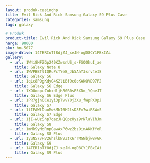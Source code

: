 ```yaml
---
layout: produk-casinghp
title: Evil Rick And Rick Samsung Galaxy S9 Plus Case
categories: samsung
tags: galaxy

# Produk
product-title: Evil Rick And Rick Samsung Galaxy S9 Plus Case
harga: 90000
sku: hn-5077
image-drive: 14TERIoTf8djZJ_xeJN-ogD8CY1FBxIAi
gallery:
  - url: 1W4i8MFZGp240KZwsnUS_s-FSQOhuI_ae
    title: Galaxy Note 8
  - url: 1WVPBBTlIQRuPcTYeB_Jb5AhY3srv4eI8
    title: Galaxy S6
  - url: 1qLc8POgKdyG4K2liBf9c0oKAKQVD97P2
    title: Galaxy S6 Edge
  - url: 1XOUoopuZobxdljH80B0sP5XDm_YQovJT
    title: Galaxy S6 Edge Plus
  - url: 1PR7gjn0Ce1yi3pTvvY0j3Xu_fWpPXOpJ
    title: Galaxy S7
  - url: 1tIFAWtDuoMwkMhI6H2lsD8Fm7wiRSWmS
    title: Galaxy S7 Edge
  - url: 1jI-wUzShp7qazJHQOpzUyz9rNlaVIhJm
    title: Galaxy S8
  - url: 1mMkSyMdRnpGawAxP6wz2bzOinAKKfYoR
    title: Galaxy S8 Plus
  - url: 1yuN57vHV26hslbNVZtK6rrMGNbjw8vGR
    title: Galaxy S9
  - url: 14TERIoTf8djZJ_xeJN-ogD8CY1FBxIAi
    title: Galaxy S9 Plus
---
```

